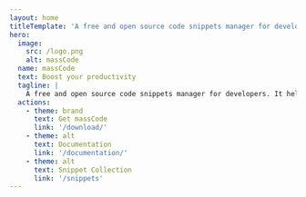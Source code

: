 ```yaml
---
layout: home
titleTemplate: 'A free and open source code snippets manager for developers'
hero:
  image:
    src: /logo.png
    alt: massCode
  name: massCode
  text: Boost your productivity
  tagline: |
    A free and open source code snippets manager for developers. It helps you create and organize your own personal snippets collection and have quick access to it.
  actions:
    - theme: brand
      text: Get massCode
      link: '/download/'
    - theme: alt
      text: Documentation
      link: '/documentation/'
    - theme: alt
      text: Snippet Collection
      link: '/snippets'
---
```


<TheFeatures/>

<script setup lang="ts">
import TheFeatures from './.vitepress/components/features/TheFeatures.vue'
</script>


